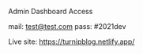 
Admin Dashboard Access

mail: test@test.com
pass: #2021dev

Live site:  https://turnipblog.netlify.app/

